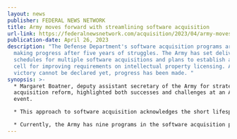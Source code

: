 ```yaml
---
layout: news
publisher: FEDERAL NEWS NETWORK
title: Army moves forward with streamlining software acquisition
url-link: https://federalnewsnetwork.com/acquisition/2023/04/army-moves-forward-with-streamlining-software-acquisition/
publication-date: April 26, 2023
description: "The Defense Department's software acquisition programs are finally
  making progress after five years of struggles. The Army has set delivery
  schedules for multiple software acquisitions and plans to establish an expert
  cell for improving requirements on intellectual property licensing. Although
  victory cannot be declared yet, progress has been made. "
synopsis: >-
  * Margaret Boatner, deputy assistant secretary of the Army for strategy and
  acquisition reform, highlighted both successes and challenges at an AFCEA NOVA
  event. 

  * This approach to software acquisition acknowledges the short lifespan of technology and aims to streamline the process. The software acquisition pathway, introduced by the Pentagon in 2020, provides flexibility for acquisition professionals.

  * Currently, the Army has nine programs in the software acquisition pathway, ranging from complex to straightforward. Four of these programs are already in the execution phase with scheduled deliveries of iterative capabilities.
---
```

